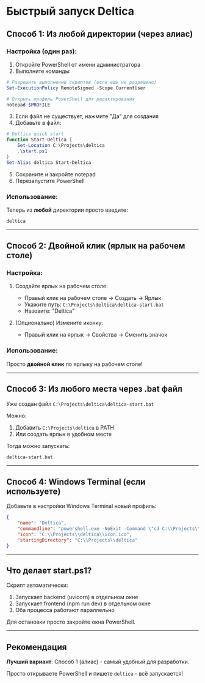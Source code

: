 # Быстрый запуск Deltica

## Способ 1: Из любой директории (через алиас)

### Настройка (один раз):

1. Откройте PowerShell от имени администратора
2. Выполните команды:

```powershell
# Разрешить выполнение скриптов (если еще не разрешено)
Set-ExecutionPolicy RemoteSigned -Scope CurrentUser

# Открыть профиль PowerShell для редактирования
notepad $PROFILE
```

3. Если файл не существует, нажмите "Да" для создания
4. Добавьте в файл:

```powershell
# Deltica quick start
function Start-Deltica {
    Set-Location C:\Projects\deltica
    .\start.ps1
}
Set-Alias deltica Start-Deltica
```

5. Сохраните и закройте notepad
6. Перезапустите PowerShell

### Использование:

Теперь из **любой** директории просто введите:

```powershell
deltica
```

---

## Способ 2: Двойной клик (ярлык на рабочем столе)

### Настройка:

1. Создайте ярлык на рабочем столе:
   - Правый клик на рабочем столе → Создать → Ярлык
   - Укажите путь: `C:\Projects\deltica\deltica-start.bat`
   - Назовите: "Deltica"

2. (Опционально) Измените иконку:
   - Правый клик на ярлык → Свойства → Сменить значок

### Использование:

Просто **двойной клик** по ярлыку на рабочем столе!

---

## Способ 3: Из любого места через .bat файл

Уже создан файл `C:\Projects\deltica\deltica-start.bat`

Можно:
1. Добавить `C:\Projects\deltica` в PATH
2. Или создать ярлык в удобном месте

Тогда можно запускать:

```cmd
deltica-start.bat
```

---

## Способ 4: Windows Terminal (если используете)

Добавьте в настройки Windows Terminal новый профиль:

```json
{
    "name": "Deltica",
    "commandline": "powershell.exe -NoExit -Command \"cd C:\\Projects\\deltica; .\\start.ps1\"",
    "icon": "C:\\Projects\\deltica\\icon.ico",
    "startingDirectory": "C:\\Projects\\deltica"
}
```

---

## Что делает start.ps1?

Скрипт автоматически:
1. Запускает backend (uvicorn) в отдельном окне
2. Запускает frontend (npm run dev) в отдельном окне
3. Оба процесса работают параллельно

Для остановки просто закройте окна PowerShell.

---

## Рекомендация

**Лучший вариант**: Способ 1 (алиас) - самый удобный для разработки.

Просто открываете PowerShell и пишете `deltica` - всё запускается!
